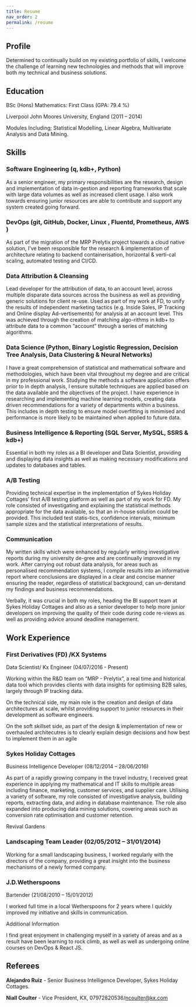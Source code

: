 ```yaml
---
title: Resume
nav_order: 2
permalink: /resume
---
```


## Profile

Determined to continually build on my existing portfolio of skills, I welcome the challenge of learning new technologies and methods that will improve both my technical and business solutions.

## Education

BSc (Hons) Mathematics: First Class (GPA: 79.4 %)

Liverpool John Moores University, England (2011 – 2014)

Modules Including; Statistical Modelling, Linear Algebra, Multivariate Analysis and Data Mining.

## Skills

### Software Engineering (q, kdb+, Python)

As a senior engineer, my primary responsibilities are the research, design and implementation of data in-gestion and reporting frameworks that scale with large data volumes as well as increased client usage. I also work towards ensuring junior resources are able to contribute and support any system created going forward.

### DevOps (git, GitHub, Docker, Linux , Fluentd, Prometheus, AWS )

As part of the migration of the MRP Prelytix project towards a cloud native solution, I’ve been responsible for the research & implementation of architecture relating to backend containerisation, horizontal & verti-cal scaling, automated testing and CI/CD.

### Data Attribution & Cleansing

Lead developer for the attribution of data, to an account level, across multiple disparate data sources across the business as well as providing generic solutions for client re-use. Used as part of my work at FD, to unify the results of independent marketing tactics (e.g. Inside Sales, IP Tracking and Online display Ad-vertisements) for analysis at an account level. This was achieved through the creation of matching algo-rithms in kdb+ to attribute data to a common “account” through a series of matching algorithms.

### Data Science (Python, Binary Logistic Regression, Decision Tree Analysis, Data Clustering & Neural Networks)

I have a great comprehension of statistical and mathematical software and methodologies, which have been vital throughout my degree and are critical in my professional work. Studying the methods a software application offers prior to in depth analysis, I ensure suitable techniques are applied based on the data available and the objectives of the project. I have experience in researching and implementing machine learning models, creating data driven recommendations for a variety of departments within a business. This includes in depth testing to ensure model overfitting is minimised and performance is more likely to be maintained when applied to future data.

### Business Intelligence & Reporting (SQL Server, MySQL, SSRS & kdb+)

Essential in both my roles as a BI developer and Data Scientist, providing and displaying data insights as well as making necessary modifications and updates to databases and tables.

### A/B Testing

Providing technical expertise in the implementation of Sykes Holiday Cottages’ first A/B testing platform as well as part of my work for FD. My role consisted of investigating and explaining the statistical methods appropriate for the data available, so that an in-house solution could be provided. This included test statis-tics, confidence intervals, minimum sample sizes and the statistical interpretations of results.

### Communication

My written skills which were enhanced by regularly writing investigative reports during my university de-gree and are continually improved in my work. After carrying out robust data analysis, for areas such as personalised recommendation systems, I compile results into an informative report where conclusions are displayed in a clear and concise manner ensuring the reader, regardless of statistical background, can un-derstand my findings and business recommendations.

Verbally, it was crucial in both my roles, heading the BI support team at Sykes Holiday Cottages and also as a senior developer to help more junior developers on improving the quality of their code during code re-views as well as providing advice around deadline management.

## Work Experience

### First Derivatives (FD) /KX Systems

Data Scientist/ Kx Engineer (04/07/2016 - Present)

Working within the R&D team on “MRP - Prelytix”, a real time and historical data tool which provides clients with data insights for optimising B2B sales, largely through IP tracking data.

On the technical side, my main role is the creation and design of data architectures at scale, whilst providing support to junior resources in their development as software engineers.

On the soft skillset side, as part of the design & implementation of new or overhauled architecutres is to clearly explain design decisions and how best to implement them in an agile

### Sykes Holiday Cottages

Business Intelligence Developer (08/12/2014 – 28/06/2016)

As part of a rapidly growing company in the travel industry, I received great experience in applying my mathematical and IT skills to multiple areas including finance, marketing, customer services, and supplier care. Utilising a variety of software, my role consisted of investigative analysis, building reports, extracting data, and aiding in database maintenance. The role also expanded into producing data mining solutions, covering areas such as conversion rate optimisation and customer retention.

Revival Gardens

### Landscaping Team Leader (02/05/2012 – 31/01/2014)

Working for a small landscaping business, I worked regularly with the directors of the company, providing a great insight into the business mechanisms of a newly formed company.

### J.D.Wetherspoons

Bartender (21/08/2010 – 15/01/2012)

I worked full time in a local Wetherspoons for 2 years where I quickly improved my initiative and skills in communication.

Additional Information

I find great enjoyment in challenging myself in a variety of areas and as a result have been learning to rock climb, as well as well as undergoing online courses on DevOps & React JS.

## Referees

**Alejandro Ruiz** - Senior Business Intelligence Developer, Sykes Holiday Cottages.

**Niall Coulter** -  Vice President, KX, 07972820536/ncoulter@kx.com
